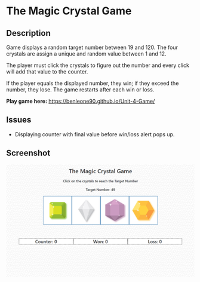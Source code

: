 # The Magic Crystal Game

## Description
Game displays a random target number between 19 and 120. The four crystals are assign a unique and random value between 1 and 12.

The player must click the crystals to figure out the number and every click will add that value to the counter.

If the player equals the displayed number, they win; if they exceed the number, they lose. The game restarts after each win or loss.

**Play game here:** https://benleone90.github.io/Unit-4-Game/

## Issues
* Displaying counter with final value before win/loss alert pops up.

## Screenshot
![Screenshot](assets\images\screenshot.PNG)
